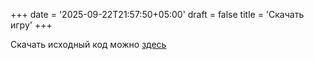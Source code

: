 +++
date = '2025-09-22T21:57:50+05:00'
draft = false
title = 'Скачать игру'
+++

Скачать исходный код можно [здесь](https://github.com/nikolaypopov86/sonya-adventures)
